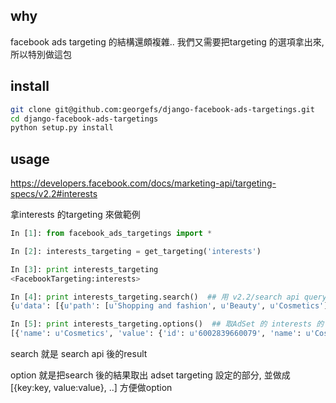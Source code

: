 why
---
facebook ads targeting 的結構還頗複雜.. 我們又需要把targeting 的選項拿出來, 所以特別做這包


install
---

```bash
git clone git@github.com:georgefs/django-facebook-ads-targetings.git
cd django-facebook-ads-targetings
python setup.py install
```

usage
---
https://developers.facebook.com/docs/marketing-api/targeting-specs/v2.2#interests

拿interests 的targeting 來做範例

```python
In [1]: from facebook_ads_targetings import *

In [2]: interests_targeting = get_targeting('interests')

In [3]: print interests_targeting
<FacebookTargeting:interests>

In [4]: print interests_targeting.search()  ## 用 v2.2/search api query facebook 的結果
{u'data': [{u'path': [u'Shopping and fashion', u'Beauty', u'Cosmetics'], u'audience_size': 336332120, u'type': u'interests', u'id': u'6002839660079', u'name': u'Cosmetics'} .... ] 

In [5]: print interests_targeting.options()  ## 取AdSet 的 interests 的 targeting 設定 "Array of objects with 'id' and 'name' fields. eg; 'interests':[{id: 6003139266461, 'name': 'Movies'}]"
[{'name': u'Cosmetics', 'value': {'id': u'6002839660079', 'name': u'Cosmetics'}}, {'name': u'Science', 'value': {'id': u'6002866718622', 'name': u'Science'}} ... ]

```

search 就是 search api 後的result

option 就是把search 後的結果取出 adset targeting 設定的部分, 並做成[{key:key, value:value}, ..] 方便做option
